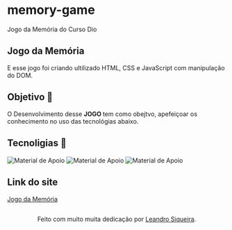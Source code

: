 # memory-game
 Jogo da Memória do Curso Dio 
 ## Jogo da Memória 
 E esse jogo foi criando ultilizado HTML, CSS e JavaScript com manipulação do DOM.
 ## Objetivo 🎯
O Desenvolvimento desse <strong> JOGO </strong> tem como obejtvo, apefeiçoar os conhecimento no uso das tecnológias abaixo.
 ## Tecnoligias 💾
 <img align="center" alt="Material de Apoio" src="https://img.shields.io/badge/HTML-C7EBAB?style=for-the-badge">
 <img align="center" alt="Material de Apoio" src="https://img.shields.io/badge/CSS-C7EBAB?style=for-the-badge">
 <img align="center" alt="Material de Apoio" src="https://img.shields.io/badge/JAVASCRIPT-C7EBAB?style=for-the-badge">

## Link do site
 <a href="https://leandrosiqueira1.github.io/memory-game target='_blank' ">Jogo da Memória</a>
 ##
<div align="center">Feito com muito muita dedicação por <a href="https://github.com/leandrosiqueira target='_blank' ">Leandro Siqueira</a>.</div>
